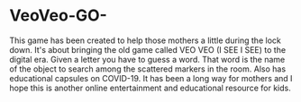 # VeoVeo-GO-
This game has been created to help those mothers a little during the lock down. It's about bringing the old game called VEO VEO (I SEE I SEE) to the digital era. Given a letter you have to guess a word. That word is the name of the object to search among the scattered markers in the room. Also has educational capsules on COVID-19. 
It has been a long way for mothers and I hope this is another online entertainment and educational resource for kids.
